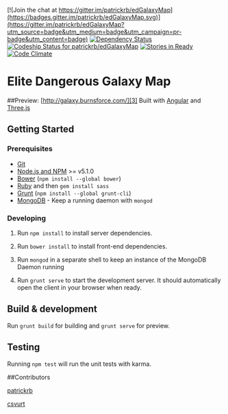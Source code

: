 [![Join the chat at https://gitter.im/patrickrb/edGalaxyMap](https://badges.gitter.im/patrickrb/edGalaxyMap.svg)](https://gitter.im/patrickrb/edGalaxyMap?utm_source=badge&utm_medium=badge&utm_campaign=pr-badge&utm_content=badge)
[![Dependency Status](https://gemnasium.com/patrickrb/edGalaxyMap.svg)](https://gemnasium.com/patrickrb/edGalaxyMap)
[ ![Codeship Status for patrickrb/edGalaxyMap](https://codeship.com/projects/8f486ba0-bd50-0133-2548-2a1d867cc1c8/status?branch=develop)](https://codeship.com/projects/136539)
[![Stories in Ready](https://badge.waffle.io/patrickrb/edGalaxyMap.png?label=ready&title=Ready)](http://waffle.io/patrickrb/edGalaxyMap)
[![Code Climate](https://codeclimate.com/github/patrickrb/edGalaxyMap/badges/gpa.svg)](https://codeclimate.com/github/patrickrb/edGalaxyMap)
# Elite Dangerous Galaxy Map
##Preview: [http://galaxy.burnsforce.com/][3]
Built with [Angular][1] and [Three.js][2]

## Getting Started

### Prerequisites

- [Git](https://git-scm.com/)
- [Node.js and NPM](nodejs.org) >= v5.1.0
- [Bower](bower.io) (`npm install --global bower`)
- [Ruby](https://www.ruby-lang.org) and then `gem install sass`
- [Grunt](http://gruntjs.com/) (`npm install --global grunt-cli`)
- [MongoDB](https://www.mongodb.org/) - Keep a running daemon with `mongod`

### Developing

1. Run `npm install` to install server dependencies.

2. Run `bower install` to install front-end dependencies.

3. Run `mongod` in a separate shell to keep an instance of the MongoDB Daemon running

4. Run `grunt serve` to start the development server. It should automatically open the client in your browser when ready.

## Build & development

Run `grunt build` for building and `grunt serve` for preview.

## Testing

Running `npm test` will run the unit tests with karma.


##Contributors

[patrickrb][4]

[csvurt][5]


[1]: https://angularjs.org/
[2]: http://threejs.org/
[3]: http://galaxy.burnsforce.com/
[4]: https://github.com/patrickrb
[5]: https://github.com/csvurt
